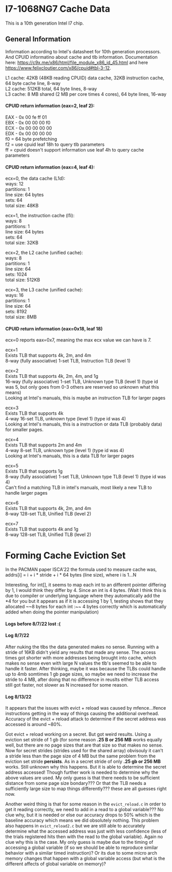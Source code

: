 # I7-1068NG7 Cache Data
This is a 10th generation Intel I7 chip. 

## General Information 
Information according to Intel's datasheet for 10th generation processors. And CPUID informatino about cache and tlb information. Documentation here: https://c9x.me/x86/html/file_module_x86_id_45.html and here https://www.felixcloutier.com/x86/cpuid#tbl-3-12. 

L1 cache: 42KB (48KB reading CPUID) data cache, 32KB instruction cache, 64 byte cache line, 8-way  
L2 cache: 512KB total, 64 byte lines, 8-way  
L3 cache: 8 MB shared (2 MB per core times 4 cores), 64 byte lines, 16-way  

#### CPUID return information (eax=2, leaf 2):   
EAX - 0x 00 fe ff 01  
EBX - 0x 00 00 00 f0   
ECX - 0x 00 00 00 00   
EDX - 0x 00 00 00 00  
f0 = 64 byte prefetching  
f2 = use cpuid leaf 18h to query tlb parameters  
ff = cpuid doesn't support information use leaf 4h to query cache parameters  

#### CPUID return information (eax=4, leaf 4): 
ecx=0, the data cache (L1d):  
ways: 12  
partitions: 1  
line size: 64 bytes  
sets: 64  
total size: 48KB  

ecx=1, the instruction cache (l1i):  
ways: 8  
partitions: 1  
line size: 64 bytes  
sets: 64  
total size: 32KB  

ecx=2, the L2 cache (unified cache):  
ways: 8  
partitions: 1  
line size: 64  
sets: 1024  
total size: 512KB  

ecx=3, the L3 cache (unified cache):  
ways: 16  
partitions: 1  
line size: 64  
sets: 8192  
total size: 8MB  

#### CPUID return information (eax=0x18, leaf 18) 
ecx=0 reports eax=0x7, meaning the max ecx value we can have is 7.  

ecx=1  
Exists TLB that supports 4k, 2m, and 4m  
8-way (fully associative) 1-set TLB, Instruction TLB (level 1)  

ecx=2  
Exists TLB that supports 4k, 2m, 4m, and 1g  
16-way (fully associative) 1-set TLB, Unknown type TLB (level 1) (type id was 5, but only goes from 0-3 others are reserved so unknown what this means)  
Looking at Intel's manuals, this is maybe an instruction TLB for larger pages  

ecx=3  
Exists TLB that supports 4k  
4-way 16-set TLB, unknown type (level 1) (type id was 4)  
Looking at Intel's manuals, this is a instruction or data TLB (probably data) for smaller pages.  

ecx=4  
Exists TLB that supports 2m and 4m  
4-way 8-set TLB, unknown type (level 1) (type id was 4)  
Looking at Intel's manuals, this is a data TLB for larger pages  

ecx=5  
Exists TLB that supports 1g  
8-way (fully associative) 1-set TLB, Unknown type TLB (level 1) (type id was 4)  
Can't find a matching TLB in intel's manuals, most likely a new TLB to handle larger pages  

ecx=6  
Exists TLB that supports 4k, 2m, and 4m  
8-way 128-set TLB, Unified TLB (level 2)  

ecx=7  
Exists TLB that supports 4k and 1g  
8-way 128-set TLB, Unified TLB (level 2)  

# Forming Cache Eviction Set 
In the PACMAN paper ISCA'22 the formula used to measure cache was,  
addrs[i] = i + i * stride + i * 64 bytes (line size), where i is 1...N  

Interesting, for int[], it seems to map each int to an different pointer differing by 1, I would think they differ by 4. Since an int is 4 bytes. (Wait I think this is due to compiler or underlying language where they automatically add the *4 for you but it appears as if it is accessing 1 by 1, testing shows that they allocated ~~8 bytes for each int :\~~ 4 bytes correctly which is automatically added when doing the pointer manipulation)

#### Logs before 8/7/22 lost :(

#### Log 8/7/22
After nuking the tlbs the data generated makes no sense. Running with a stride of 16KB didn't yield any results that made any sense. The access times got shorter with more addresses being brought into cache, which makes no sense even with large N values the tlb's seemed to be able to handle it faster. After thinking, maybe it was because the TLBs could handle up to 4mb somtimes 1 gb page sizes, so maybe we need to increase the stride to 4 MB, after doing that no difference in reuslts either TLB access still got faster, not slower as N increased for some reason. 

#### Log 8/13/22 
It appears that the issues with evict + reload was caused by mfence...lfence instructions getting in the way of things causing the additional overhead. Accuracy of the evict + reload attack to determine if the secret address was accessed is around ~80%.  

Got evict + reload working on a secret. But got weird results. Using a eviction set stride of 1 gb (for some reason **.25 B or 256 MB** works equally well, but there are no page sizes that are that size so that makes no sense. Now for secret strides (strides used for the shared array) obvisouly it can't a stride less than the page size of 4 MB but the same problem from the eviction set stride **persists**. As in a secret stride of only **.25 gb or 256 MB** works. Still unknown why this happens. But it is able to determine the secret address accessed! Though further work is needed to determine why the above values are used. My only guess is that there needs to be sufficient distance from some page size bondary??? Or that the TLB needs a sufficiently large size to map things differently??? these are all guesses right now.  

Another weird thing is that for some reason in the `evict_reload.c` in order to get it reading correctly, we need to add in a read to a global variable??? No clue why, but it is needed or else our accuracy drops to 50% which is the baseline accuracy which means we did obsolutely nothing. This problem also happens in `evict_reload2.c` but we are still able to accurately determine what the accessed address was just with less confidence (less of the trials registered hits then with the read to the global variable). Again no clue why this is the case. My only guess is maybe due to the timing of accessing a global variable (if so we should be able to reproduce similar behavior with a similar timed instruction)? Or its due to some micro arch memory changes that happen with a global variable access (but what is the different affects of global variable on memory)?
